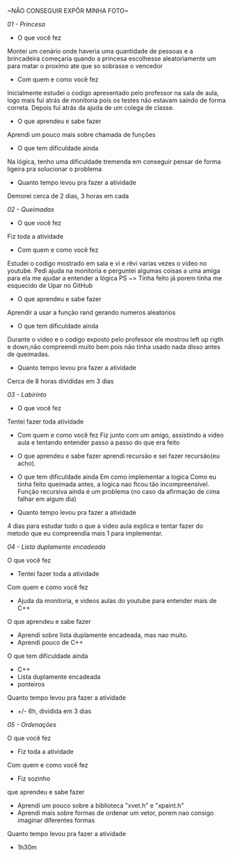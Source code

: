 ~NÃO CONSEGUIR EXPÔR MINHA FOTO~

*01 - Princesa*
* O que você fez

Montei um cenário onde haveria uma quantidade de pessoas e a brincadeira começaria quando a princesa escolhesse aleatoriamente um para matar o proximo ate que so sobrasse o vencedor

* Com quem e como você fez

Inicialmente estudei o codigo apresentado pelo professor na sala de aula, logo mais fui atrás de monitoria pois os testes não estavam saindo de forma correta. Depois fui atrás da ajuda de um colega de classe.

* O que aprendeu e sabe fazer

Aprendi um pouco mais sobre chamada de funções

* O que tem dificuldade ainda

Na lógica, tenho uma dificuldade tremenda em conseguir pensar de forma ligeira pra solucionar o problema

* Quanto tempo levou pra fazer a atividade

 Demorei cerca de 2 dias, 3 horas em cada


*02 - Queimadas*
* O que você fez

Fiz toda a atividade

*  Com quem e como você fez

Estudei o codigo mostrado em sala e vi e rêvi varias vezes o video no youtube.
Pedi ajuda na monitoria e perguntei algumas coisas a uma amiga para ela me ajudar a entender a lógica
PS ~> Tinha feito já porem tinha me esquecido de Upar no GitHub

*  O que aprendeu e sabe fazer

Aprendir a usar a função rand gerando numeros aleatorios

* O que tem dificuldade ainda

Durante  o video e o codigo exposto pelo professor ele mostrou left up rigth e down,não compreendi muito bem pois não tinha usado nada disso antes de queimadas.

* Quanto tempo levou pra fazer a atividade

Cerca de 8 horas divididas em 3 dias

*03 - Labirinto*

* O que você fez

Tentei fazer toda atividade

* Com quem e como você fez
 Fiz junto com um amigo, assistindo a video aula e tentando entender passo a passo do que era feito

* O que aprendeu e sabe fazer
aprendi recursão e sei fazer recursão(eu acho).

* O que tem dificuldade ainda
Em como implementar a logica
Como eu tinha feito queimada antes, a logica nao ficou tão incompreensível.
Função recursiva ainda é um problema (no caso da afirmação de cima falhar em algum dia)

* Quanto tempo levou pra fazer a atividade

4 dias para estudar tudo o que a video aula explica e tentar fazer do metodo que eu compreendia mais 1 para implementar.


*04 - Lista duplamente encadeada*

O que você fez

* Tentei fazer toda a atividade

Com quem e como você fez

* Ajuda da monitoria, e videos aulas do youtube para entender mais de C++


O que aprendeu e sabe fazer

* Aprendi sobre lista duplamente encadeada, mas nao muito.
* Aprendi pouco de C++

O que tem dificuldade ainda

* C++
* Lista duplamente encadeada 
* ponteiros

Quanto tempo levou pra fazer a atividade

* +/- 6h, dividida em 3 dias

*05 - Ordenações*

O que você fez

* Fiz toda a atividade

Com quem e como você fez

* Fiz sozinho


que aprendeu e sabe fazer

* Aprendi um pouco sobre a biblioteca "xvet.h" e "xpaint.h"
* Aprendi mais sobre formas de ordenar um vetor, porem nao consigo imaginar diferentes formas


Quanto tempo levou pra fazer a atividade

* 1h30m

